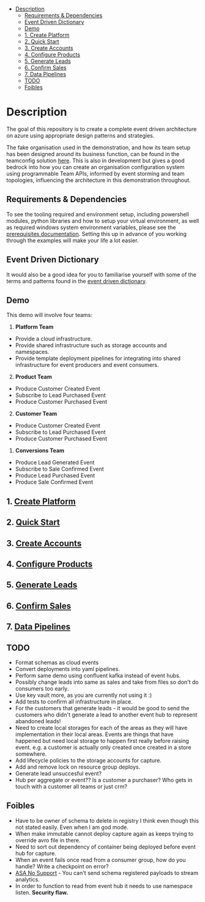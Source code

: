 - [Description](#description)
  - [Requirements & Dependencies](#requirements--dependencies)
  - [Event Driven Dictionary](#event-driven-dictionary)
  - [Demo](#demo)
  - [1. Create Platform](#1-create-platform)
  - [2. Quick Start](#2-quick-start)
  - [3. Create Accounts](#3-create-accounts)
  - [4. Configure Products](#4-configure-products)
  - [5. Generate Leads](#5-generate-leads)
  - [6. Confirm Sales](#6-confirm-sales)
  - [7. Data Pipelines](#7-data-pipelines)
  - [TODO](#todo)
  - [Foibles](#foibles)

# Description

The goal of this repository is to create a complete event driven architecture on azure using appropriate design patterns and strategies.

The fake organisation used in the demonstration, and how its team setup has been designed around its business function, can be found in the teamconfig solution [here](https://github.com/griff182uk/teamconfig). This is also in development but gives a good bedrock into how you can create an organisation configuration system using programmable Team APIs, informed by event storming and team topologies, influencing the architecture in this demonstration throughout.

## Requirements & Dependencies

To see the tooling required and environment setup, including powershell modules, python libraries and how to setup your virtual environment, as well as required windows system environment variables, please see the [prerequisites documentation](Prerequisites.md). Setting this up in advance of you working through the examples will make your life a lot easier.

## Event Driven Dictionary

It would also be a good idea for you to familiarise yourself with some of the terms and patterns found in the [event driven dictionary](/EventDrivenDictionary.md).

## Demo

This demo will involve four teams:

1. **Platform Team**
* Provide a cloud infrastructure.
* Provide shared infrastructure such as storage accounts and namespaces. 
* Provide template deployment pipelines for integrating into shared infrastructure for event producers and event consumers.

2. **Product Team**
* Produce Customer Created Event
* Subscribe to Lead Purchased Event
* Produce Customer Purchased Event

2. **Customer Team**
* Produce Customer Created Event
* Subscribe to Lead Purchased Event
* Produce Customer Purchased Event

1. **Conversions Team**
* Produce Lead Generated Event
* Subscribe to Sale Confirmed Event
* Produce Lead Purchased Event
* Produce Sale Confirmed Event

## 1. [Create Platform](/01_Platform)

## 2. [Quick Start](/02_QuickStart)

## 3. [Create Accounts](/03_Accounts)

## 4. [Configure Products](/04_Product)

## 5. [Generate Leads](/05_Leads)

## 6. [Confirm Sales](/06_Sales)

## 7. [Data Pipelines](/07_DataPipelines)

## TODO

* Format schemas as cloud events
* Convert deployments into yaml pipelines.
* Perform same demo using confluent kafka instead of event hubs.
* Possibly change leads into same as sales and take from files so don't do consumers too early.
* Use key vault more, as you are currently not using it :)
* Add tests to confirm all infrastructure in place. 
* For the customers that generate leads - it would be good to send the customers who didn't generate a lead to another event hub to represent abandoned leads!
* Need to create local storages for each of the areas as they will have implementation in their local areas. Events are things that have happened but need local storage to happen first really before raising event. e.g. a customer is actually only created once created in a store somewhere.
* Add lifecycle policies to the storage accounts for capture.
* Add and remove lock on resource group deploys. 
* Generate lead unsuccesful event?
* Hub per aggregate or event?? Is a customer a purchaser? Who gets in touch with a customer all teams or just crm? 
## Foibles

* Have to be owner of schema to delete in registry I think even though this not stated easily. Even when I am god mode. 
* When make immutable cannot deploy capture again as keeps trying to override avro file in there.
* Need to sort out dependency of container being deployed before event hub for capture.
* When an event fails once read from a consumer group, how do you handle? Write a checkpoint on error? 
* [ASA No Support](https://docs.microsoft.com/en-us/answers/questions/418773/39inputdeserializererrorinvaliddata39-invalid-avro.html) - You can't send schema registered payloads to stream analytics. 
* In order to function to read from event hub it needs to use namespace listen. **Security flaw.**